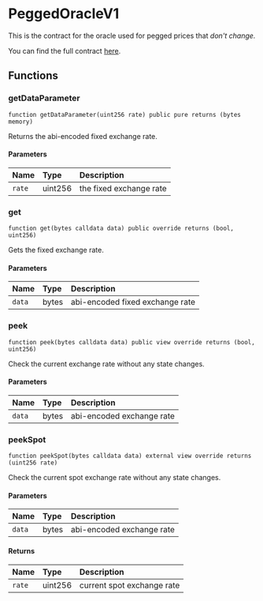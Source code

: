 # PeggedOracleV1

This is the contract for the oracle used for pegged prices that _don't change._

You can find the full contract [here](https://github.com/sushiswap/sushiswap/blob/canary/contracts/bentobox/PeggedOracleV1.sol).

## Functions

### getDataParameter

```
function getDataParameter(uint256 rate) public pure returns (bytes memory)
```

Returns the abi-encoded fixed exchange rate.

#### Parameters

| Name   | Type    | Description             |
| :----- | :------ | :---------------------- |
| `rate` | uint256 | the fixed exchange rate |

### get

```
function get(bytes calldata data) public override returns (bool, uint256)
```

Gets the fixed exchange rate.

#### Parameters

| Name   | Type  | Description                     |
| :----- | :---- | :------------------------------ |
| `data` | bytes | abi-encoded fixed exchange rate |

### peek

```
function peek(bytes calldata data) public view override returns (bool, uint256)
```

Check the current exchange rate without any state changes.

#### Parameters

| Name   | Type  | Description               |
| :----- | :---- | :------------------------ |
| `data` | bytes | abi-encoded exchange rate |

### peekSpot

```
function peekSpot(bytes calldata data) external view override returns (uint256 rate)
```

Check the current spot exchange rate without any state changes.

#### Parameters

| Name   | Type  | Description               |
| :----- | :---- | :------------------------ |
| `data` | bytes | abi-encoded exchange rate |

#### Returns

| Name   | Type    | Description                |
| :----- | :------ | :------------------------- |
| `rate` | uint256 | current spot exchange rate |
